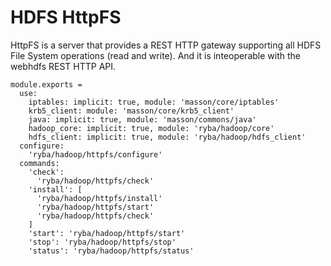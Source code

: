 
# HDFS HttpFS

HttpFS is a server that provides a REST HTTP gateway supporting all HDFS File
System operations (read and write). And it is inteoperable with the webhdfs REST
HTTP API.

    module.exports =
      use:
        iptables: implicit: true, module: 'masson/core/iptables'
        krb5_client: module: 'masson/core/krb5_client'
        java: implicit: true, module: 'masson/commons/java'
        hadoop_core: implicit: true, module: 'ryba/hadoop/core'
        hdfs_client: implicit: true, module: 'ryba/hadoop/hdfs_client'
      configure:
        'ryba/hadoop/httpfs/configure'
      commands:
        'check':
          'ryba/hadoop/httpfs/check'
        'install': [
          'ryba/hadoop/httpfs/install'
          'ryba/hadoop/httpfs/start'
          'ryba/hadoop/httpfs/check'
        ]
        'start': 'ryba/hadoop/httpfs/start'
        'stop': 'ryba/hadoop/httpfs/stop'
        'status': 'ryba/hadoop/httpfs/status'
